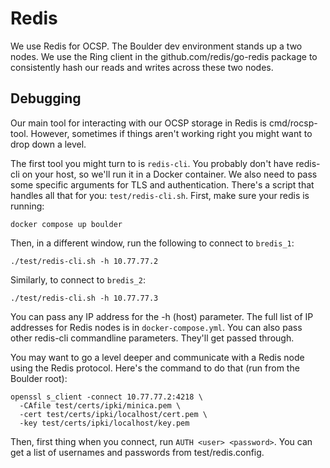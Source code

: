 # Redis

We use Redis for OCSP. The Boulder dev environment stands up a two nodes. We use
the Ring client in the github.com/redis/go-redis package to consistently hash
our reads and writes across these two nodes. 

## Debugging

Our main tool for interacting with our OCSP storage in Redis is cmd/rocsp-tool.
However, sometimes if things aren't working right you might want to drop down a
level.

The first tool you might turn to is `redis-cli`. You probably don't
have redis-cli on your host, so we'll run it in a Docker container. We
also need to pass some specific arguments for TLS and authentication. There's a
script that handles all that for you: `test/redis-cli.sh`. First, make sure your
redis is running:

```shell
docker compose up boulder
```

Then, in a different window, run the following to connect to `bredis_1`:

```shell
./test/redis-cli.sh -h 10.77.77.2
```

Similarly, to connect to `bredis_2`:

```shell
./test/redis-cli.sh -h 10.77.77.3
```

You can pass any IP address for the -h (host) parameter. The full list of IP
addresses for Redis nodes is in `docker-compose.yml`. You can also pass other
redis-cli commandline parameters. They'll get passed through.

You may want to go a level deeper and communicate with a Redis node using the
Redis protocol. Here's the command to do that (run from the Boulder root):

```shell
openssl s_client -connect 10.77.77.2:4218 \
  -CAfile test/certs/ipki/minica.pem \
  -cert test/certs/ipki/localhost/cert.pem \
  -key test/certs/ipki/localhost/key.pem
```

Then, first thing when you connect, run `AUTH <user> <password>`. You can get a
list of usernames and passwords from test/redis.config.
